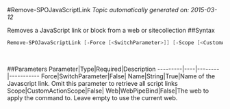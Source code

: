 #Remove-SPOJavaScriptLink
*Topic automatically generated on: 2015-03-12*

Removes a JavaScript link or block from a web or sitecollection
##Syntax
```powershell
Remove-SPOJavaScriptLink [-Force [<SwitchParameter>]] [-Scope [<CustomActionScope>]] [-Web [<WebPipeBind>]] -Name [<String>]
```
&nbsp;

##Parameters
Parameter|Type|Required|Description
---------|----|--------|-----------
Force|SwitchParameter|False|
Name|String|True|Name of the Javascript link. Omit this parameter to retrieve all script links
Scope|CustomActionScope|False|
Web|WebPipeBind|False|The web to apply the command to. Leave empty to use the current web.
